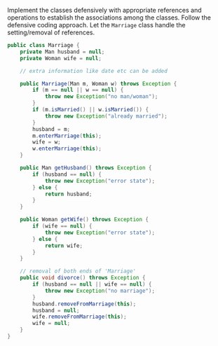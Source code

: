 <panel header="{{ icon_Q_A }} Implement `Marriage`">
<question type="text">

Implement the classes defensively with appropriate references and operations to establish the associations among the classes. Follow the defensive coding approach. Let the `Marriage` class handle the setting/removal of references.

<pic src="{{baseUrl}}/errorHandling/defensiveProgramming/compulsoryAssociations/images/manMarriageWoman.jpg" height="55" />
<p/>

<div slot="answer">

```java
public class Marriage {
    private Man husband = null;
    private Woman wife = null;

    // extra information like date etc can be added

    public Marriage(Man m, Woman w) throws Exception {
        if (m == null || w == null) {
            throw new Exception("no man/woman");
        }
        if (m.isMarried() || w.isMarried()) {
            throw new Exception("already married");
        }
        husband = m;
        m.enterMarriage(this);
        wife = w;
        w.enterMarriage(this);
    }

    public Man getHusband() throws Exception {
        if (husband == null) {
            throw new Exception("error state");
        } else {
            return husband;
        }
    }

    public Woman getWife() throws Exception {
        if (wife == null) {
            throw new Exception("error state");
        } else {
            return wife;
        }
    }

    // removal of both ends of 'Marriage'
    public void divorce() throws Exception {
        if (husband == null || wife == null) {
            throw new Exception("no marriage");
        }
        husband.removeFromMarriage(this);
        husband = null;
        wife.removeFromMarriage(this);
        wife = null;
    }
}
```

</div>
</question>
</panel>
